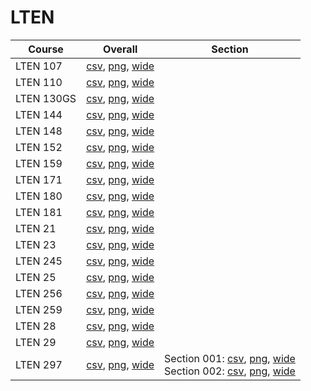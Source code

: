 # LTEN

| Course | Overall | Section |
| ------ | ------- | ------- |
| LTEN 107 | [csv](https://github.com/UCSD-Historical-Enrollment-Data/2024Fall/blob/main/overall/LTEN%20107.csv), [png](https://raw.githubusercontent.com/UCSD-Historical-Enrollment-Data/2024Fall/main/plot_overall/LTEN%20107.png), [wide](https://raw.githubusercontent.com/UCSD-Historical-Enrollment-Data/2024Fall/main/plot_overall_wide/LTEN%20107.png) |  |
| LTEN 110 | [csv](https://github.com/UCSD-Historical-Enrollment-Data/2024Fall/blob/main/overall/LTEN%20110.csv), [png](https://raw.githubusercontent.com/UCSD-Historical-Enrollment-Data/2024Fall/main/plot_overall/LTEN%20110.png), [wide](https://raw.githubusercontent.com/UCSD-Historical-Enrollment-Data/2024Fall/main/plot_overall_wide/LTEN%20110.png) |  |
| LTEN 130GS | [csv](https://github.com/UCSD-Historical-Enrollment-Data/2024Fall/blob/main/overall/LTEN%20130GS.csv), [png](https://raw.githubusercontent.com/UCSD-Historical-Enrollment-Data/2024Fall/main/plot_overall/LTEN%20130GS.png), [wide](https://raw.githubusercontent.com/UCSD-Historical-Enrollment-Data/2024Fall/main/plot_overall_wide/LTEN%20130GS.png) |  |
| LTEN 144 | [csv](https://github.com/UCSD-Historical-Enrollment-Data/2024Fall/blob/main/overall/LTEN%20144.csv), [png](https://raw.githubusercontent.com/UCSD-Historical-Enrollment-Data/2024Fall/main/plot_overall/LTEN%20144.png), [wide](https://raw.githubusercontent.com/UCSD-Historical-Enrollment-Data/2024Fall/main/plot_overall_wide/LTEN%20144.png) |  |
| LTEN 148 | [csv](https://github.com/UCSD-Historical-Enrollment-Data/2024Fall/blob/main/overall/LTEN%20148.csv), [png](https://raw.githubusercontent.com/UCSD-Historical-Enrollment-Data/2024Fall/main/plot_overall/LTEN%20148.png), [wide](https://raw.githubusercontent.com/UCSD-Historical-Enrollment-Data/2024Fall/main/plot_overall_wide/LTEN%20148.png) |  |
| LTEN 152 | [csv](https://github.com/UCSD-Historical-Enrollment-Data/2024Fall/blob/main/overall/LTEN%20152.csv), [png](https://raw.githubusercontent.com/UCSD-Historical-Enrollment-Data/2024Fall/main/plot_overall/LTEN%20152.png), [wide](https://raw.githubusercontent.com/UCSD-Historical-Enrollment-Data/2024Fall/main/plot_overall_wide/LTEN%20152.png) |  |
| LTEN 159 | [csv](https://github.com/UCSD-Historical-Enrollment-Data/2024Fall/blob/main/overall/LTEN%20159.csv), [png](https://raw.githubusercontent.com/UCSD-Historical-Enrollment-Data/2024Fall/main/plot_overall/LTEN%20159.png), [wide](https://raw.githubusercontent.com/UCSD-Historical-Enrollment-Data/2024Fall/main/plot_overall_wide/LTEN%20159.png) |  |
| LTEN 171 | [csv](https://github.com/UCSD-Historical-Enrollment-Data/2024Fall/blob/main/overall/LTEN%20171.csv), [png](https://raw.githubusercontent.com/UCSD-Historical-Enrollment-Data/2024Fall/main/plot_overall/LTEN%20171.png), [wide](https://raw.githubusercontent.com/UCSD-Historical-Enrollment-Data/2024Fall/main/plot_overall_wide/LTEN%20171.png) |  |
| LTEN 180 | [csv](https://github.com/UCSD-Historical-Enrollment-Data/2024Fall/blob/main/overall/LTEN%20180.csv), [png](https://raw.githubusercontent.com/UCSD-Historical-Enrollment-Data/2024Fall/main/plot_overall/LTEN%20180.png), [wide](https://raw.githubusercontent.com/UCSD-Historical-Enrollment-Data/2024Fall/main/plot_overall_wide/LTEN%20180.png) |  |
| LTEN 181 | [csv](https://github.com/UCSD-Historical-Enrollment-Data/2024Fall/blob/main/overall/LTEN%20181.csv), [png](https://raw.githubusercontent.com/UCSD-Historical-Enrollment-Data/2024Fall/main/plot_overall/LTEN%20181.png), [wide](https://raw.githubusercontent.com/UCSD-Historical-Enrollment-Data/2024Fall/main/plot_overall_wide/LTEN%20181.png) |  |
| LTEN 21 | [csv](https://github.com/UCSD-Historical-Enrollment-Data/2024Fall/blob/main/overall/LTEN%2021.csv), [png](https://raw.githubusercontent.com/UCSD-Historical-Enrollment-Data/2024Fall/main/plot_overall/LTEN%2021.png), [wide](https://raw.githubusercontent.com/UCSD-Historical-Enrollment-Data/2024Fall/main/plot_overall_wide/LTEN%2021.png) |  |
| LTEN 23 | [csv](https://github.com/UCSD-Historical-Enrollment-Data/2024Fall/blob/main/overall/LTEN%2023.csv), [png](https://raw.githubusercontent.com/UCSD-Historical-Enrollment-Data/2024Fall/main/plot_overall/LTEN%2023.png), [wide](https://raw.githubusercontent.com/UCSD-Historical-Enrollment-Data/2024Fall/main/plot_overall_wide/LTEN%2023.png) |  |
| LTEN 245 | [csv](https://github.com/UCSD-Historical-Enrollment-Data/2024Fall/blob/main/overall/LTEN%20245.csv), [png](https://raw.githubusercontent.com/UCSD-Historical-Enrollment-Data/2024Fall/main/plot_overall/LTEN%20245.png), [wide](https://raw.githubusercontent.com/UCSD-Historical-Enrollment-Data/2024Fall/main/plot_overall_wide/LTEN%20245.png) |  |
| LTEN 25 | [csv](https://github.com/UCSD-Historical-Enrollment-Data/2024Fall/blob/main/overall/LTEN%2025.csv), [png](https://raw.githubusercontent.com/UCSD-Historical-Enrollment-Data/2024Fall/main/plot_overall/LTEN%2025.png), [wide](https://raw.githubusercontent.com/UCSD-Historical-Enrollment-Data/2024Fall/main/plot_overall_wide/LTEN%2025.png) |  |
| LTEN 256 | [csv](https://github.com/UCSD-Historical-Enrollment-Data/2024Fall/blob/main/overall/LTEN%20256.csv), [png](https://raw.githubusercontent.com/UCSD-Historical-Enrollment-Data/2024Fall/main/plot_overall/LTEN%20256.png), [wide](https://raw.githubusercontent.com/UCSD-Historical-Enrollment-Data/2024Fall/main/plot_overall_wide/LTEN%20256.png) |  |
| LTEN 259 | [csv](https://github.com/UCSD-Historical-Enrollment-Data/2024Fall/blob/main/overall/LTEN%20259.csv), [png](https://raw.githubusercontent.com/UCSD-Historical-Enrollment-Data/2024Fall/main/plot_overall/LTEN%20259.png), [wide](https://raw.githubusercontent.com/UCSD-Historical-Enrollment-Data/2024Fall/main/plot_overall_wide/LTEN%20259.png) |  |
| LTEN 28 | [csv](https://github.com/UCSD-Historical-Enrollment-Data/2024Fall/blob/main/overall/LTEN%2028.csv), [png](https://raw.githubusercontent.com/UCSD-Historical-Enrollment-Data/2024Fall/main/plot_overall/LTEN%2028.png), [wide](https://raw.githubusercontent.com/UCSD-Historical-Enrollment-Data/2024Fall/main/plot_overall_wide/LTEN%2028.png) |  |
| LTEN 29 | [csv](https://github.com/UCSD-Historical-Enrollment-Data/2024Fall/blob/main/overall/LTEN%2029.csv), [png](https://raw.githubusercontent.com/UCSD-Historical-Enrollment-Data/2024Fall/main/plot_overall/LTEN%2029.png), [wide](https://raw.githubusercontent.com/UCSD-Historical-Enrollment-Data/2024Fall/main/plot_overall_wide/LTEN%2029.png) |  |
| LTEN 297 | [csv](https://github.com/UCSD-Historical-Enrollment-Data/2024Fall/blob/main/overall/LTEN%20297.csv), [png](https://raw.githubusercontent.com/UCSD-Historical-Enrollment-Data/2024Fall/main/plot_overall/LTEN%20297.png), [wide](https://raw.githubusercontent.com/UCSD-Historical-Enrollment-Data/2024Fall/main/plot_overall_wide/LTEN%20297.png) | Section 001: [csv](https://github.com/UCSD-Historical-Enrollment-Data/2024Fall/blob/main/section/LTEN%20297_001.csv), [png](https://raw.githubusercontent.com/UCSD-Historical-Enrollment-Data/2024Fall/main/plot_section/LTEN%20297_001.png), [wide](https://raw.githubusercontent.com/UCSD-Historical-Enrollment-Data/2024Fall/main/plot_section_wide/LTEN%20297_001.png)<br>Section 002: [csv](https://github.com/UCSD-Historical-Enrollment-Data/2024Fall/blob/main/section/LTEN%20297_002.csv), [png](https://raw.githubusercontent.com/UCSD-Historical-Enrollment-Data/2024Fall/main/plot_section/LTEN%20297_002.png), [wide](https://raw.githubusercontent.com/UCSD-Historical-Enrollment-Data/2024Fall/main/plot_section_wide/LTEN%20297_002.png) |
